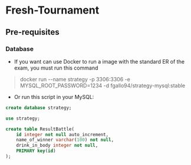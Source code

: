 # Fresh-Tournament

## Pre-requisites
### Database
*   If you want can use Docker to run a image with the standard ER of the exam, you must run this command

> docker run --name strategy -p 3306:3306 -e MYSQL_ROOT_PASSWORD=1234 -d fgallo94/strategy-mysql:stable

*   Or run this script in your MySQL:
```sql
create database strategy;

use strategy;

create table ResultBattle(
    id integer not null auto_increment,
    name_of_winner varchar(100) not null,
    drink_in_body integer not null,
    PRIMARY key(id)
);
```

